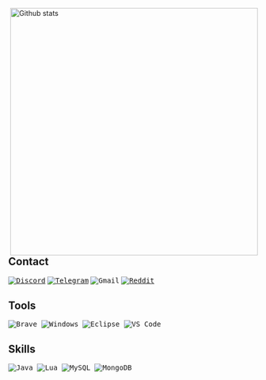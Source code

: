 <img src="https://github-readme-stats-eight-theta.vercel.app/api?username=classdeveloper&show_icons=true&theme=onedark&include_all_commits=true&count_private=true&hide_border=true" align="right"
     alt="Github stats" width="500">

## Contact
[<kbd>![Discord](https://img.shields.io/badge/Discord-7289DA?style=for-the-badge&logo=discord&logoColor=white)</kbd>](https://discord.com/users/1057007031044816967)
[<kbd>![Telegram](https://img.shields.io/badge/Telegram-2CA5E0?style=for-the-badge&logo=telegram&logoColor=white)](https://t.me/)
<kbd>![Gmail](https://img.shields.io/badge/Gmail-D14836?style=for-the-badge&logo=gmail&logoColor=white)</kbd>
[<kbd>![Reddit](https://img.shields.io/badge/Reddit-FF4500?style=for-the-badge&logo=reddit&logoColor=white)](https://reddit.com/user/)

## Tools
<kbd> ![Brave](https://img.shields.io/badge/Brave-FB542B?style=for-the-badge&logo=Brave&logoColor=white) </kbd>
<kbd> ![Windows](https://img.shields.io/badge/Windows-0078D6?style=for-the-badge&logo=windows&logoColor=white) </kbd>
<kbd> ![Eclipse](https://img.shields.io/badge/Eclipse-FE7A16.svg?style=for-the-badge&logo=Eclipse&logoColor=white) </kbd>
<kbd> ![VS Code](https://img.shields.io/badge/VS%20Code%20-0078d7.svg?style=for-the-badge&logo=visual-studio-code&logoColor=white) </kdb>
## Skills
<kbd> ![Java](https://img.shields.io/badge/java-%23ED8B00.svg?style=for-the-badge&logo=java&logoColor=white) </kbd>
<kbd> ![Lua](https://img.shields.io/badge/Lua-2C2D72?style=for-the-badge&logo=lua&logoColor=white) </kbd>
<kbd> ![MySQL](https://img.shields.io/badge/mysql-%2300f.svg?style=for-the-badge&logo=mysql&logoColor=white) </kbd>
<kbd> ![MongoDB](https://img.shields.io/badge/MongoDB-%234ea94b.svg?style=for-the-badge&logo=mongodb&logoColor=white) </kbd>

